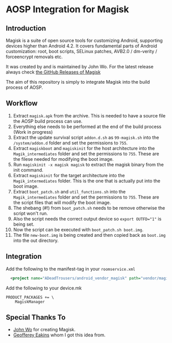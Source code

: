 # AOSP Integration for Magisk

## Introduction

Magisk is a suite of open source tools for customizing Android, supporting devices higher than Android 4.2. It covers fundamental parts of Android customization: root, boot scripts, SELinux patches, AVB2.0 / dm-verity / forceencrypt removals etc.

It was created by and is maintained by John Wo.
For the latest release always check [the GitHub Releases of Magisk](https://github.com/topjohnwu/Magisk/releases)

The aim of this repository is simply to integrate Magisk into the build process of AOSP.

## Workflow

1. Extract `magisk.apk` from the archive. This is needed to have a source file the AOSP build process can use.
2. Everything else needs to be performed at the end of the build process (Work in progress)
3. Extract the update survival script `addon.d.sh` as `99-magisk.sh` into the `/system/addon.d` folder and set the permissions to `755`.
4. Extract `magiskboot` and `magiskinit` for the host architecture into the `Magik_intermediates` folder and set the permissions to `755`. These are the filese needed for modifying the boot image.
5. Run `magiskinit -x magisk magisk` to extract the magisk binary from the init command.
6. Extract `magiskinit` for the target architecture into the `Magik_intermediates` folder. This is the one that is actually put into the boot image.
7. Extract `boot_patch.sh` and `util_functions.sh` into the `Magik_intermediates` folder and set the permissions to `755`. These are the script files that will modify the boot image.
8. The shebang (#!) from `boot_patch.sh` needs to be remove otherwise the script won't run.
9. Also the script needs the correct output device so `export OUTFD="1"` is being set.
10. Now the script can be executed with `boot_patch.sh boot.img`.
11. The file `new-boot.img` is being created and then copied back as `boot.img` into the out directory.

## Integration

Add the following to the manifest-tag in your `roomservice.xml`

```xml
  <project name="ADeadTrousers/android_vendor_magisk" path="vendor/magisk" remote="github" revision="master" />
```

Add the following to your device.mk

```
PRODUCT_PACKAGES += \
    MagiskManager
```

## Special Thanks To

- [John Wo](https://github.com/topjohnwu) for creating Magisk.
- [Geofferey Eakins](https://github.com/Geofferey) whom I got this idea from.
